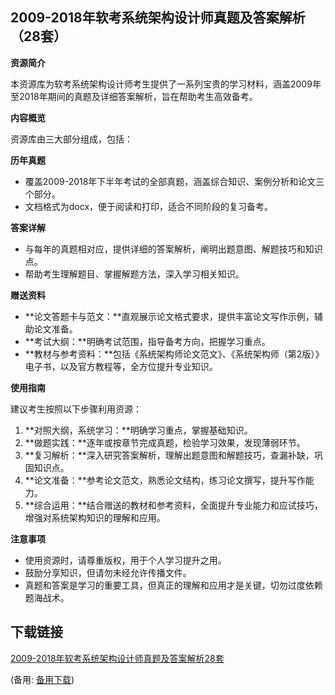  ## 2009-2018年软考系统架构设计师真题及答案解析（28套）

 **资源简介**

 本资源库为软考系统架构设计师考生提供了一系列宝贵的学习材料，涵盖2009年至2018年期间的真题及详细答案解析，旨在帮助考生高效备考。

 **内容概览**

 资源库由三大部分组成，包括：

 **历年真题**

 - 覆盖2009-2018年下半年考试的全部真题，涵盖综合知识、案例分析和论文三个部分。
 - 文档格式为docx，便于阅读和打印，适合不同阶段的复习备考。

 **答案详解**

 - 与每年的真题相对应，提供详细的答案解析，阐明出题意图、解题技巧和知识点。
 - 帮助考生理解题目、掌握解题方法，深入学习相关知识。

 **赠送资料**

 - **论文答题卡与范文：**直观展示论文格式要求，提供丰富论文写作示例，辅助论文准备。
 - **考试大纲：**明确考试范围，指导备考方向，把握学习重点。
 - **教材与参考资料：**包括《系统架构师论文范文》、《系统架构师（第2版）》电子书，以及官方教程等，全方位提升专业知识。

 **使用指南**

 建议考生按照以下步骤利用资源：

 1. **对照大纲，系统学习：**明确学习重点，掌握基础知识。
 2. **做题实践：**逐年或按章节完成真题，检验学习效果，发现薄弱环节。
 3. **复习解析：**深入研究答案解析，理解出题意图和解题技巧，查漏补缺，巩固知识点。
 4. **论文准备：**参考论文范文，熟悉论文结构，练习论文撰写，提升写作能力。
 5. **综合运用：**结合赠送的教材和参考资料，全面提升专业能力和应试技巧，增强对系统架构知识的理解和应用。

 **注意事项**

 - 使用资源时，请尊重版权，用于个人学习提升之用。
 - 鼓励分享知识，但请勿未经允许传播文件。
 - 真题和答案是学习的重要工具，但真正的理解和应用才是关键，切勿过度依赖题海战术。

 ## 下载链接
 [2009-2018年软考系统架构设计师真题及答案解析28套](https://pan.quark.cn/s/e2df2ee413bf) 

 (备用: [备用下载](https://pan.baidu.com/s/1GK5NVEmBBey-8s88C14QSQ?pwd=1234))

